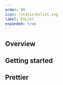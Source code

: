 ```yaml
---
order: 90
icon: /static/eslint.svg
label: ESLint
expanded: true
---
```


## Overview

<!-- ## Available configurations -->

## Getting started

## Prettier
